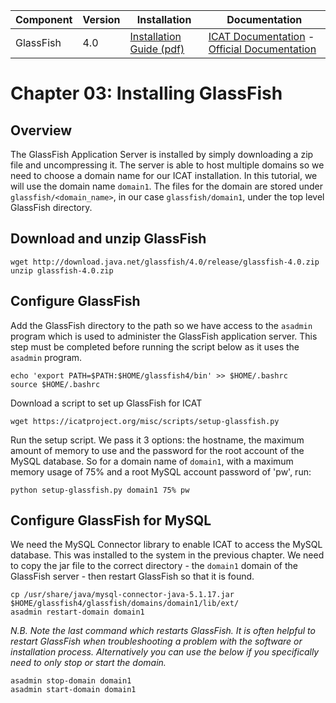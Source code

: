 | Component | Version | Installation                                                                                  | Documentation |
| --------- | ------- | ------------                                                                                  | ------------- |
| GlassFish | 4.0     | [Installation Guide (pdf)](https://javaee.github.io/glassfish/doc/4.0/installation-guide.pdf) | [ICAT Documentation](https://icatproject.org/installation/glassfish/) -  [Official Documentation](https://javaee.github.io/glassfish/documentation) |

Chapter 03: Installing GlassFish
===============================

Overview
--------
The GlassFish Application Server is installed by simply downloading a zip file and uncompressing it. The server is able to host multiple domains so we need to choose a domain name for our ICAT installation. In this tutorial, we will use the domain name `domain1`. The files for the domain are stored under `glassfish/<domain_name>`, in our case `glassfish/domain1`, under the top level GlassFish directory.

Download and unzip GlassFish
----------------------------
```Shell
wget http://download.java.net/glassfish/4.0/release/glassfish-4.0.zip
unzip glassfish-4.0.zip
```

Configure GlassFish
-------------------

Add the GlassFish directory to the path so we have access to the `asadmin` program which is used to administer the GlassFish application server. This step must be completed before running the script below as it uses the `asadmin` program.
```Shell
echo 'export PATH=$PATH:$HOME/glassfish4/bin' >> $HOME/.bashrc
source $HOME/.bashrc
```

Download a script to set up GlassFish for ICAT
```
wget https://icatproject.org/misc/scripts/setup-glassfish.py
```

Run the setup script. We pass it 3 options: the hostname, the maximum amount of memory to use and the password for the root account of the MySQL database. So for a domain name of `domain1`, with a maximum memory usage of 75% and a root MySQL account password of 'pw', run:
```Shell
python setup-glassfish.py domain1 75% pw
```

Configure GlassFish for MySQL
-----------------------------

We need the MySQL Connector library to enable ICAT to access the MySQL database. This was installed to the system in the previous chapter. We need to copy the jar file to the correct directory - the `domain1` domain of the GlassFish server - then restart GlassFish so that it is found.
```Shell
cp /usr/share/java/mysql-connector-java-5.1.17.jar $HOME/glassfish4/glassfish/domains/domain1/lib/ext/
asadmin restart-domain domain1
```

*N.B. Note the last command which restarts GlassFish. It is often helpful to restart GlassFish when troubleshooting a problem with the software or installation process. Alternatively you can use the below if you specifically need to only stop or start the domain.*

```Shell
asadmin stop-domain domain1
asadmin start-domain domain1
```
